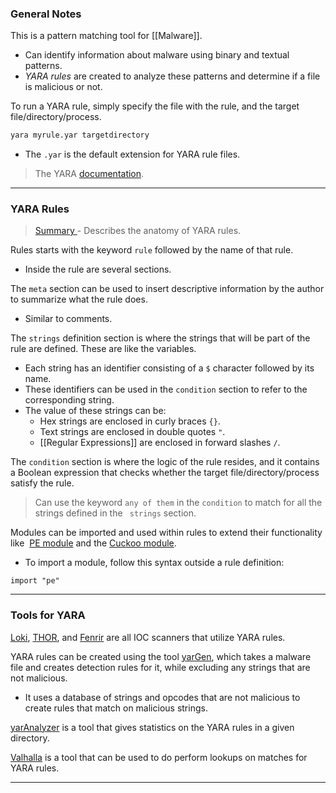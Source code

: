 ### General Notes

This is a pattern matching tool for [[Malware]].
- Can identify information about malware using binary and textual patterns.
- *YARA rules* are created to analyze these patterns and determine if a file is malicious or not.

To run a YARA rule, simply specify the file with the rule, and the target file/directory/process.
```bash
yara myrule.yar targetdirectory
```
- The `.yar` is the default extension for YARA rule files.

> The YARA [documentation](https://yara.readthedocs.io/en/stable/writingrules.html).

---
### YARA Rules

> [Summary ](https://miro.medium.com/v2/resize:fit:875/1*gThGNPenpT-AS-gjr8JCtA.png) - Describes the anatomy of YARA rules. 

Rules starts with the keyword `rule` followed by the name of that rule.
- Inside the rule are several sections.

The `meta` section can be used to insert descriptive information by the author to summarize what the rule does.
- Similar to comments.

The `strings` definition section is where the strings that will be part of the rule are defined. These are like the variables.
- Each string has an identifier consisting of a `$` character followed by its name.
- These identifiers can be used in the `condition` section to refer to the corresponding string.
- The value of these strings can be:
	- Hex strings are enclosed in curly braces `{}`.
	- Text strings are enclosed in double quotes `"`.
	- [[Regular Expressions]] are enclosed in forward slashes `/`.

The `condition` section is where the logic of the rule resides, and it contains a Boolean expression that checks whether the target file/directory/process satisfy the rule.

> Can use the keyword `any of them` in the `condition` to match for all the strings defined in the ` strings` section.

Modules can be imported and used within rules to extend their functionality like  [PE module](https://yara.readthedocs.io/en/stable/modules/pe.html#pe-module) and the [Cuckoo module](https://yara.readthedocs.io/en/stable/modules/cuckoo.html#cuckoo-module).
- To import a module, follow this syntax outside a rule definition:
```
import "pe"
```

---
### Tools for YARA

[Loki](https://github.com/Neo23x0/Loki), [THOR](https://www.nextron-systems.com/thor-lite/), and [Fenrir](https://github.com/Neo23x0/Fenrir) are all IOC scanners that utilize YARA rules.

YARA rules can be created using the tool [yarGen](https://github.com/Neo23x0/yarGen), which takes a malware file and creates detection rules for it, while excluding any strings that are not malicious.
- It uses a database of strings and opcodes that are not malicious to create rules that match on malicious strings.

[yarAnalyzer](https://github.com/Neo23x0/yarAnalyzer/) is a tool that gives statistics on the YARA rules in a given directory.

[Valhalla](https://www.nextron-systems.com/valhalla/) is a tool that can be used to do perform lookups on matches for YARA rules.

---

